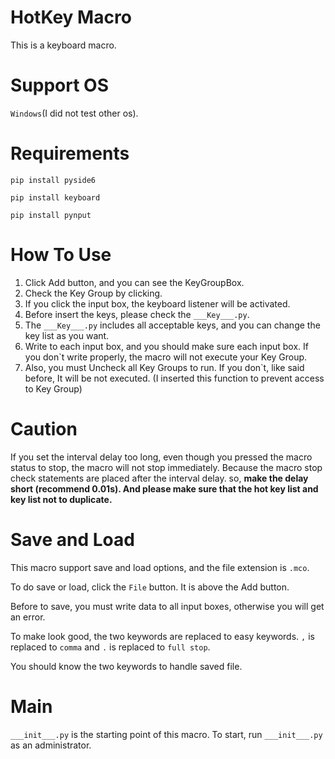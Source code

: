 # HotKey Macro
This is a keyboard macro.
# Support OS
`Windows`(I did not test other os).
# Requirements
`pip install pyside6`

`pip install keyboard`

`pip install pynput`
# How To Use
1. Click Add button, and you can see the KeyGroupBox.
2. Check the Key Group by clicking.
3. If you click the input box, the keyboard listener will be activated.
4. Before insert the keys, please check the `___Key___.py`.
5. The `___Key___.py` includes all acceptable keys, and you can change the key list
as you want.
6. Write to each input box, and you should make sure each input box. If you
don`t write properly, the macro will not execute your Key Group.
7. Also, you must Uncheck all Key Groups to run. If you don`t,
like said before, It will be not executed. (I inserted this function to prevent access to Key Group)

# Caution
If you set the interval delay too long, even though you pressed the macro status to stop, the macro
will not stop immediately. Because the macro stop check statements are placed after the interval delay.
so, **make the delay short (recommend 0.01s). And please make sure that the hot key list and key list not to 
duplicate.**

# Save and Load
This macro support save and load options, and the file extension is `.mco`.

To do save or load, click the `File` button. It is above the Add button.

Before to save, you must write data to all input boxes, otherwise you will get an error.

To make look good, the two keywords are replaced to easy keywords. `,` is replaced to `comma` and `.` is replaced to `full stop`.

You should know the two keywords to handle saved file.

# Main
`___init___.py` is the starting point of this macro. To start, run `___init___.py` as an administrator.